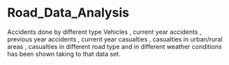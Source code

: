 # Road_Data_Analysis
Accidents done by different type Vehicles , current year accidents , previous year accidents , current year casualties , casualties in urban/rural areas , casualties in different road type and in different weather conditions has been shown taking to that data set.
